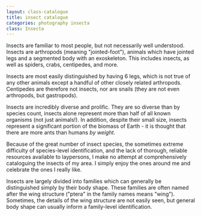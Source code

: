 ```yaml
---
layout: class-catalogue
title: insect catalogue
categories: photography insecta
class: Insecta
---
```


Insects are familiar to most people, but not necessarily well understood.
Insects are arthropods (meaning "jointed-foot"), animals which have jointed legs and a segmented body
with an exoskeleton. This includes insects, as well as spiders, crabs,
centipedes, and more.

Insects are most easily distinguished by having 6 legs, which is not true of any other animals except a handful of other closely related arthropods. Centipedes are therefore not insects, nor are snails (they are not even arthropods, but gastropods).

Insects are incredibly diverse and prolific. They are so diverse than by species count, insects alone represent more than half of all known organisms (not just animals!). In addition, despite their small size, insects represent a significant portion of the biomass of Earth - it is thought that there are more ants than humans _by weight_.

Because of the great number of insect species, the sometimes extreme difficulty of species-level identification, and the lack of thorough, reliable resources available to laypersons, I make no attempt at comprehensively cataloguing the insects of my area. I simply enjoy the ones around me and celebrate the ones I really like.

Insects are largely divided into families which can generally be distinguished simply by their body shape. These families are often named after the wing structure ("ptera" in the family names means "wing"). Sometimes, the details of the wing structure are not easily seen, but general body shape can usually inform a family-level identification.

<!-- Some of the larger families include:
- **coleoptera**, meaning "covered wings", the beetles. Typically, it is quite easy to identify a beetle: unless it is in flight, you won't see its wings. Instead you will see its elytra, the movable armor plates which cover its wings. Beetles tend to have a "fully armored" look.
- **diptera**, meaning "two-winged", the true flies. If you can definitely identify a specimen as having only two wings, it is probably a diptera. Often the wings are folded back on the body at an angle (picture a housefly).
- **hymenoptera**, meaning "clasped wings". These are ants, bees, and wasps (but not termites!). Their name comes from a small hook which latches their front and back wings together - this can't be seen without careful examination, but most people are familiar with the body shape of bees, wasps, and ants. The hardest part of hymenoptera identification is the large number of diptera which mimic the shape and coloration of bees: without being familiar with all the local bee species, an observer should count the number of wings to be sure which family they are looking at. Hymenoptera can often sting; diptera cannot. -->
